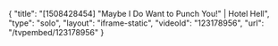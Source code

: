 {
    "title": "[1508428454] \"Maybe I Do Want to Punch You!\" | Hotel Hell",
    "type": "solo",
    "layout": "iframe-static",
    "videoId": "123178956",
    "url": "\/tvpembed\/123178956"
}